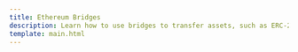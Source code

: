 ```yaml
---
title: Ethereum Bridges
description: Learn how to use bridges to transfer assets, such as ERC-20s, between Moonbeam and Ethereum using Solidity smart contracts.
template: main.html
---
```


<div class='subsection-wrapper'></div>